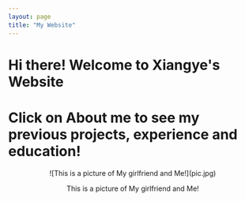 ```yaml
---
layout: page
title: "My Website"
---
```


# Hi there! Welcome to Xiangye's Website
# Click on About me to see my previous projects, experience and education!



<div style="text-align:center;">
    ![This is a picture of My girlfriend and Me!](pic.jpg)
    <p>This is a picture of My girlfriend and Me!</p>
</div>

